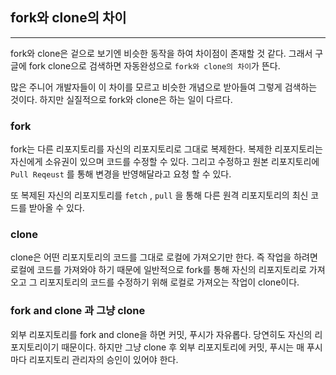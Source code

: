 ## fork와 clone의 차이

---

fork와 clone은 겉으로 보기엔 비슷한 동작을 하여 차이점이 존재할 것 같다. 그래서 구글에 fork clone으로 검색하면 자동완성으로 `fork와 clone의 차이`가 뜬다. 

많은 주니어 개발자들이 이 차이를 모르고 비슷한 개념으로 받아들여 그렇게 검색하는 것이다. 하지만 실질적으로 fork와 clone은 하는 일이 다르다.

### fork

fork는 다른 리포지토리를 자신의 리포지토리로 그대로 복제한다. 복제한 리포지토리는 자신에게 소유권이 있으며 코드를 수정할 수 있다. 그리고 수정하고 원본 리포지토리에 `Pull Reqeust` 를 통해 변경을 반영해달라고 요청 할 수 있다.

또 복제된 자신의 리포지토리를 `fetch` , `pull` 을 통해 다른 원격 리포지토리의 최신 코드를 받아올 수 있다.

### clone

clone은 어떤 리포지토리의 코드를 그대로 로컬에 가져오기만 한다.  즉 작업을 하려면 로컬에 코드를 가져와야 하기 때문에 일반적으로 fork를 통해 자신의 리포지토리로 가져오고 그 리포지토리의 코드를 수정하기 위해 로컬로 가져오는 작업이 clone이다.

### fork and clone 과 그냥 clone

외부 리포지토리를 fork and clone을 하면 커밋, 푸시가 자유롭다. 당연히도 자신의 리포지토리이기 때문이다. 하지만 그냥 clone 후 외부 리포지토리에 커밋, 푸시는 매 푸시마다 리포지토리 관리자의 승인이 있어야 한다.
